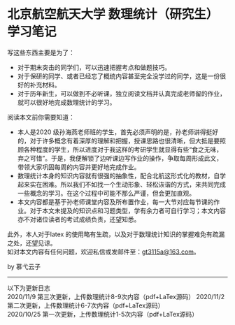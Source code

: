 # 北京航空航天大学 数理统计（研究生）学习笔记

写这些东西主要是为了：  
+ 对于期末突击的同学们，可以迅速把握考点和做题技巧。  
+ 对于保研的同学、或者已经忘了概统内容甚至完全没学过的同学，这是一份很好的补充材料。  
+ 对于历年新生，可以做到不必听课，独立阅读文档并认真完成老师留的作业，就可以很好地完成数理统计的学习。  

阅读本文前你需要知道：  
+ 本人是2020 级孙海燕老师班的学生，首先必须声明的是，孙老师讲得挺好的，对于许多概念有着深厚的理解和把握，授课思路也很清晰，但大抵是要照顾各种程度的学生，所以进度对于我这样的考研学生就显得有些“食之无味，弃之可惜”。于是，我便解锁了边听课边写作业的操作，争取每周形成此文，带领大家巩固每周的内容并更好地完成作业。  
+ 数理统计本身的知识内容就有很强的抽象性，配合北航这形式化的教材，自学起来实在困难。所以我们不如找一个生动形象、轻松诙谐的方式，来共同完成一些概念的学习。在这个过程中可能不那么严谨，但会更加直观。  
+ 本文内容都是基于孙老师课堂内容及所布置作业，每一大节对应每节课的作业。对于本文未提及的知识点和习题类型，学有余力者可自行学习；本文内容亦不对诸位读者的考试成绩负责，还望知悉。  
  
此外，本人对于latex 的使用略有生疏，以及对于数理统计知识的掌握难免有疏漏之处，还望见谅。  
如对本文内容有任何问题，欢迎私信或发邮件至：gt3115a@163.com。  
  
by 慕弋云子 
***
以下为更新日志  
2020/11/9 第三次更新，上传数理统计8-9次内容（pdf+LaTex源码）
2020/11/2 第二次更新，上传数理统计6-7次内容（pdf+LaTex源码）  
2020/10/25 第一次更新，上传数理统计1-5次内容（pdf+LaTex源码）

